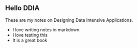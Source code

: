 ## Hello DDIA

These are my notes on Designing Data Intensive Applications.

- I love writing notes in markdown
- I love testing this 
- It is a great book
